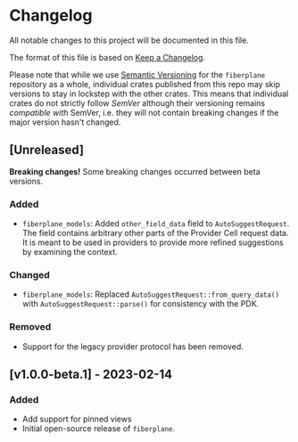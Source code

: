 # Changelog

All notable changes to this project will be documented in this file.

The format of this file is based on [Keep a Changelog](https://keepachangelog.com/en/1.0.0/).

Please note that while we use [Semantic Versioning](https://semver.org/spec/v2.0.0.html)
for the `fiberplane` repository as a whole, individual crates published from
this repo may skip versions to stay in lockstep with the other crates. This
means that individual crates do not strictly follow _SemVer_ although their
versioning remains _compatible with_ SemVer, i.e. they will not contain breaking
changes if the major version hasn't changed.

## [Unreleased]

**Breaking changes!** Some breaking changes occurred between beta versions.

### Added

- `fiberplane_models`: Added `other_field_data` field to `AutoSuggestRequest`.
  The field contains arbitrary other parts of the Provider Cell request data. It
  is meant to be used in providers to provide more refined suggestions by
  examining the context.

### Changed

- `fiberplane_models`: Replaced `AutoSuggestRequest::from_query_data()` with
  `AutoSuggestRequest::parse()` for consistency with the PDK.

### Removed

- Support for the legacy provider protocol has been removed.

## [v1.0.0-beta.1] - 2023-02-14

### Added

- Add support for pinned views
- Initial open-source release of `fiberplane`.
